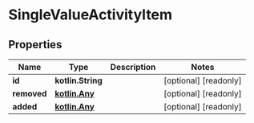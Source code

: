 
# SingleValueActivityItem

## Properties
Name | Type | Description | Notes
------------ | ------------- | ------------- | -------------
**id** | **kotlin.String** |  |  [optional] [readonly]
**removed** | [**kotlin.Any**](.md) |  |  [optional] [readonly]
**added** | [**kotlin.Any**](.md) |  |  [optional] [readonly]



